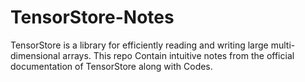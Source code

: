 # TensorStore-Notes
TensorStore is a library for efficiently reading and writing large multi-dimensional arrays. This repo Contain intuitive notes from the official documentation of TensorStore along with Codes.
